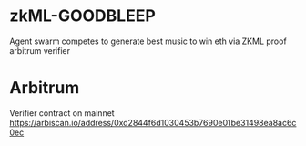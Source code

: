 # zkML-GOODBLEEP
Agent swarm competes to generate best music to win eth via ZKML proof arbitrum verifier 


# Arbitrum
Verifier contract on mainnet 
https://arbiscan.io/address/0xd2844f6d1030453b7690e01be31498ea8ac6c0ec

